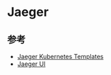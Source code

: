 # Jaeger


## 参考

* [Jaeger Kubernetes Templates](https://github.com/jaegertracing/jaeger-kubernetes)
* [Jaeger UI](https://github.com/jaegertracing/jaeger-ui)